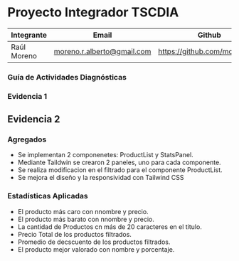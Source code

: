 # Proyecto Integrador TSCDIA


|   Integrante |             Email           | Github|
|--------------|-----------------------------|-------|
| Raúl Moreno  | moreno.r.alberto@gmail.com  |https://github.com/morenoraul|

### Guía de Actividades Diagnósticas

### Evidencia 1


## Evidencia 2

### Agregados

- Se implementan 2 componenetes: ProductList y StatsPanel.
- Mediante Taildwin se crearon 2 paneles, uno para cada componente.
- Se realiza modificacion en el filtrado para el componente ProductList.
- Se mejora el diseño y la responsividad con Tailwind CSS

### Estadísticas Aplicadas

- El producto más caro con nnombre y precio.
- El producto más barato con nnombre y precio.
- La cantidad de Productos cn más de 20 caracteres en el titulo.
- Precio Total de los productos filtrados.
- Promedio de decscuento de los productos filtrados.
- El producto mejor valorado con nombre y porcentaje.
